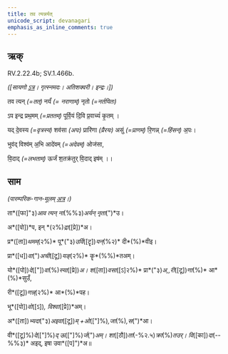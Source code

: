 ```yaml
---
title: तव त्यन्नर्यत्  
unicode_script: devanagari  
emphasis_as_inline_comments: true
---   
```


## ऋक्

RV.2.22.4b; SV.1.466b.

*([सायणो [ऽत्र](https://archive.org/stream/RgVedaWithSayanasCommentaryPart2/rv_sayanabhasya_part2%23page/n142/mode/1up&sa=D&ust=1542425956188000)। गृत्स्नमदः। अतिशक्वरी। इन्द्रः।])*

तव त्यन् *(=तत्)* नर्यं॑ *(= नराणाम्)* नृतो *(=नर्तयितः)*

ऽप इन्द्र प्रथ॒मम् *(=प्रततम्)* पूर्वि॒यं दि॒वि  प्र॒वाच्यं॑ कृ॒तम् ।

यद् दे॒वस्य *(=वृत्रस्य)* शव॑सा *(अपः)* प्रारि॑णा *(प्रैरयः)* असुं *(=प्राणम्)* रि॒णन्न् *(=हिंसन्)* अ॒पः।

भुव॑द् विश्व॑म् अ॒भि आदे॑वम् *(=अदेवम्)* ओज॑सा,

वि॒दाद् *(=लभताम्)* ऊर्जं श॒तक्र॑तुर् वि॒दाद् इष॑म् ।।

## साम

*(पारम्परिक-गान-मूलम् [अत्र](https://archive.org/stream/sAmaveda-jaiminIya-paravastu-paramparA-docs/VIVAAHA%2520UPANAYANA%2520SAAMAANI%23page/n2/mode/1up&sa=D&ust=1542425956189000)।)*

ता*([फा]"३)*आव त्यन् ना*(%%३)*अर्यन् नृता*(")*उ।

अ*([पो])*प, इन् *(२%)*द्रा*([प्रे])*अ।

प्र*([ता])*थमम्*(२%)* पू*("३)*उर्वि*([टॄ])*यन्*(%२)* दी*(%)*वीइ।

प्रा*([ध])*वा*(")*अची*([टू])*यङ्*(२%)* कॄ*(%%)*तअम्।

यो*([पो])*दे*(["])*वा*(%)*स्या*([प्रे])*अ। श*([ता])*वसा*([ऽ]२%)* प्रा*("३)*अ,,री*([टू])*णा*(%)* आ*(%)*सुउँ,

री*([टू])*णन्न्*(२%)* आ*(%)*पह।

भू*([पो])*वो*([ऽ])*, विश्वा*([प्रे])*अम्।

अ*([ता])*भ्यदा*("३)*अइवा*([टू])*म् +ओ*(["]%)*,जा*(%)*,स*(")*आ।

वी*([टू]%)*दे*(["]%)*द् ऊ*(["]%)*र्ज*(")*अम्। शा*([ठौ])*ता*(-%२.५)*क्रा*(%)*तउर्। वि*([का])*दा*(--%%३)* अइद्, इषा उवा*([प]")*अ॥